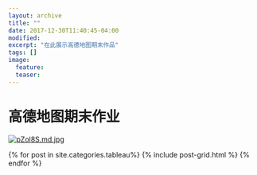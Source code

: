 ```yaml
---
layout: archive
title: ""
date: 2017-12-30T11:40:45-04:00
modified:
excerpt: "在此展示高德地图期末作品"
tags: []
image: 
  feature: 
  teaser: 
---
```

# 高德地图期末作业
[![pZol8S.md.jpg](https://s1.ax1x.com/2018/01/07/pZol8S.md.jpg)](https://imgchr.com/i/pZol8S)
<div class="tiles">
{% for post in site.categories.tableau%}
  {% include post-grid.html %}
{% endfor %}
</div><!-- /.tiles 把所有categories 有 visualization列出來-->